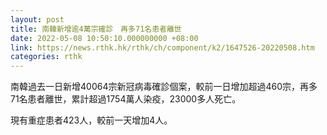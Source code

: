 ```yaml
---
layout: post
title: 南韓新增逾4萬宗確診　再多71名患者離世
date: 2022-05-08 10:50:10.000000000 +08:00
link: https://news.rthk.hk/rthk/ch/component/k2/1647526-20220508.htm
categories: rthk
---
```


南韓過去一日新增40064宗新冠病毒確診個案，較前一日增加超過460宗，再多71名患者離世，累計超過1754萬人染疫，23000多人死亡。

現有重症患者423人，較前一天增加4人。
